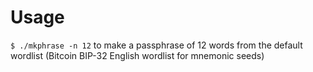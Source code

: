 # Usage

`$ ./mkphrase -n 12` to make a passphrase of 12 words from the default wordlist (Bitcoin BIP-32 English wordlist for mnemonic seeds)
